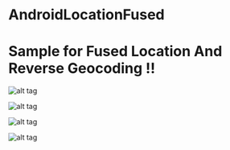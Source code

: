 # AndroidLocationFused

# Sample for Fused Location And Reverse Geocoding !!

![alt tag](http://s8.postimg.org/67vj7rfcl/pic1.png)

![alt tag](http://s13.postimg.org/f0edomdyf/pic2.png)

![alt tag](http://s1.postimg.org/5rkti7zzj/pic3.png)

![alt tag](http://s8.postimg.org/5iqj0miyd/pic4.png)


